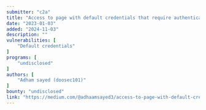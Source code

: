 ```yaml
---
submitter: "c2a"
title: "Access to page with default credentials that require authenticate $$$."
date: "2023-01-03"
added: "2024-11-03"
description: ""
vulnerabilities: [
    "Default credentials"
]
programs: [
    "undisclosed"
]
authors: [
    "Adham sayed (doosec101)"
]
bounty: "undisclosed"
link: "https://medium.com/@adhaamsayed3/access-to-page-with-default-credentials-that-require-authenticate-e59cebf0bced"
---
```




